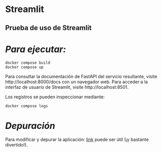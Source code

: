 # Streamlit
## Prueba de uso de Streamlit

# *Para ejecutar:*

```(bash)
docker compose build
docker compose up
```

Para consultar la documentación de FastAPI del servicio resultante, visite http://localhost:8000/docs con un navegador web.
Para acceder a la interfaz de usuario de Streamlit, visite http://localhost:8501.

Los registros se pueden inspeccionar mediante:

```(bash)
docker compose logs
```

# *Depuración*

Para modificar y depurar la aplicación: [link](https://davidefiocco.github.io/debugging-containers-with-vs-code) puede ser útil (¡y bastante divertido!).